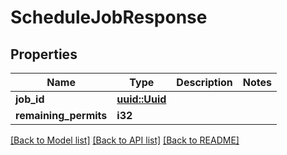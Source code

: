 # ScheduleJobResponse

## Properties

Name | Type | Description | Notes
------------ | ------------- | ------------- | -------------
**job_id** | [**uuid::Uuid**](uuid::Uuid.md) |  | 
**remaining_permits** | **i32** |  | 

[[Back to Model list]](../README.md#documentation-for-models) [[Back to API list]](../README.md#documentation-for-api-endpoints) [[Back to README]](../README.md)


